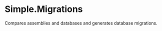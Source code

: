 Simple.Migrations
=================

Compares assemblies and databases and generates database migrations.